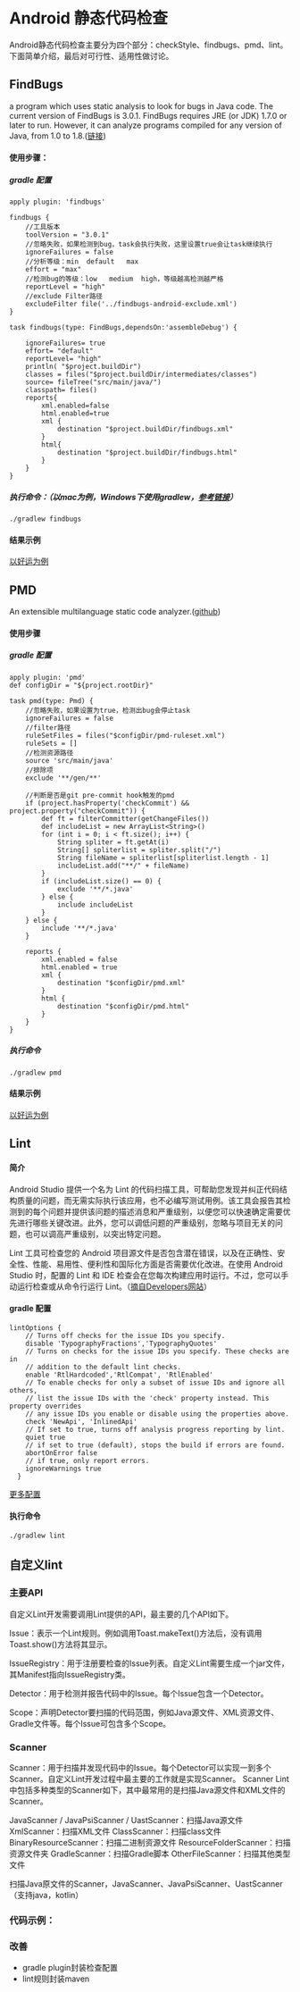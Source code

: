 # Android 静态代码检查
Android静态代码检查主要分为四个部分：checkStyle、findbugs、pmd、lint。下面简单介绍，最后对可行性、适用性做讨论。
## FindBugs
a program which uses static analysis to look for bugs in Java code. 
The current version of FindBugs is 3.0.1.
FindBugs requires JRE (or JDK) 1.7.0 or later to run.  However, it can analyze programs compiled for any version of Java, from 1.0 to 1.8.([链接](http://findbugs.sourceforge.net/))

#### 使用步骤：
##### gradle 配置

```
apply plugin: 'findbugs'

findbugs {
    //工具版本
    toolVersion = "3.0.1"
    //忽略失败，如果检测到bug，task会执行失败，这里设置true会让task继续执行
    ignoreFailures = false
    //分析等级：min  default   max
    effort = "max"
    //检测bug的等级：low   medium  high，等级越高检测越严格
    reportLevel = "high"
    //exclude Filter路径
    excludeFilter file('../findbugs-android-exclude.xml')
}

task findbugs(type: FindBugs,dependsOn:'assembleDebug') {

    ignoreFailures= true
    effort= "default"
    reportLevel= "high"
    println( "$project.buildDir")
    classes = files("$project.buildDir/intermediates/classes")
    source= fileTree("src/main/java/")
    classpath= files()
    reports{
        xml.enabled=false
        html.enabled=true
        xml {
            destination "$project.buildDir/findbugs.xml"
        }
        html{
            destination "$project.buildDir/findbugs.html"
        }
    }
}
```
##### 执行命令：（以mac为例，Windows下使用gradlew，[参考链接](https://developer.android.com/studio/build/building-cmdline?hl=zh-CN)）

```
./gradlew findbugs
```

#### 结果示例
[以好运为例](http://localhost:63342/6a95tteps56l59rrjbk9bamf539fk4eq4ne9j/FYApp/findbugs.html#SE_BAD_FIELD)

## PMD
An extensible multilanguage static code analyzer.([github](https://github.com/pmd/pmd))
#### 使用步骤
##### gradle 配置
```
apply plugin: 'pmd'
def configDir = "${project.rootDir}"

task pmd(type: Pmd) {
    //忽略失败，如果设置为true，检测出bug会停止task
    ignoreFailures = false
    //filter路径
    ruleSetFiles = files("$configDir/pmd-ruleset.xml")
    ruleSets = []
    //检测资源路径
    source 'src/main/java'
    //排除项
    exclude '**/gen/**'

    //判断是否是git pre-commit hook触发的pmd
    if (project.hasProperty('checkCommit') && project.property("checkCommit")) {
        def ft = filterCommitter(getChangeFiles())
        def includeList = new ArrayList<String>()
        for (int i = 0; i < ft.size(); i++) {
            String spliter = ft.getAt(i)
            String[] spliterlist = spliter.split("/")
            String fileName = spliterlist[spliterlist.length - 1]
            includeList.add("**/" + fileName)
        }
        if (includeList.size() == 0) {
            exclude '**/*.java'
        } else {
            include includeList
        }
    } else {
        include '**/*.java'
    }

    reports {
        xml.enabled = false
        html.enabled = true
        xml {
            destination "$configDir/pmd.xml"
        }
        html {
            destination "$configDir/pmd.html"
        }
    }
}
```
##### 执行命令
```
./gradlew pmd
```
#### 结果示例
[以好运为例](http://localhost:63342/6a95tteps56l59rrjbk9bamf539fk4eq4ne9j/FYApp/pmd.html)
## Lint
#### 简介
Android Studio 提供一个名为 Lint 的代码扫描工具，可帮助您发现并纠正代码结构质量的问题，而无需实际执行该应用，也不必编写测试用例。该工具会报告其检测到的每个问题并提供该问题的描述消息和严重级别，以便您可以快速确定需要优先进行哪些关键改进。此外，您可以调低问题的严重级别，忽略与项目无关的问题，也可以调高严重级别，以突出特定问题。

Lint 工具可检查您的 Android 项目源文件是否包含潜在错误，以及在正确性、安全性、性能、易用性、便利性和国际化方面是否需要优化改进。在使用 Android Studio 时，配置的 Lint 和 IDE 检查会在您每次构建应用时运行。不过，您可以手动运行检查或从命令行运行 Lint。（[摘自Developers网站](https://developer.android.com/studio/write/lint.html)）
#### gradle 配置
```
lintOptions {
    // Turns off checks for the issue IDs you specify.
    disable 'TypographyFractions','TypographyQuotes'
    // Turns on checks for the issue IDs you specify. These checks are in
    // addition to the default lint checks.
    enable 'RtlHardcoded','RtlCompat', 'RtlEnabled'
    // To enable checks for only a subset of issue IDs and ignore all others,
    // list the issue IDs with the 'check' property instead. This property overrides
    // any issue IDs you enable or disable using the properties above.
    check 'NewApi', 'InlinedApi'
    // If set to true, turns off analysis progress reporting by lint.
    quiet true
    // if set to true (default), stops the build if errors are found.
    abortOnError false
    // if true, only report errors.
    ignoreWarnings true
  }
```
[更多配置](http://google.github.io/android-gradle-dsl/current/com.android.build.gradle.internal.dsl.LintOptions.html)
#### 执行命令
```
./gradlew lint
```


## 自定义lint
### 主要API
自定义Lint开发需要调用Lint提供的API，最主要的几个API如下。

Issue：表示一个Lint规则。例如调用Toast.makeText()方法后，没有调用Toast.show()方法将其显示。

IssueRegistry：用于注册要检查的Issue列表。自定义Lint需要生成一个jar文件，其Manifest指向IssueRegistry类。

Detector：用于检测并报告代码中的Issue。每个Issue包含一个Detector。

Scope：声明Detector要扫描的代码范围，例如Java源文件、XML资源文件、Gradle文件等。每个Issue可包含多个Scope。

### Scanner
Scanner：用于扫描并发现代码中的Issue。每个Detector可以实现一到多个Scanner。自定义Lint开发过程中最主要的工作就是实现Scanner。
Scanner
Lint中包括多种类型的Scanner如下，其中最常用的是扫描Java源文件和XML文件的Scanner。

JavaScanner / JavaPsiScanner / UastScanner：扫描Java源文件
XmlScanner：扫描XML文件
ClassScanner：扫描class文件
BinaryResourceScanner：扫描二进制资源文件
ResourceFolderScanner：扫描资源文件夹
GradleScanner：扫描Gradle脚本
OtherFileScanner：扫描其他类型文件

扫描Java原文件的Scanner，JavaScanner、JavaPsiScanner、UastScanner（支持java，kotlin）

### 代码示例：

### 改善
* gradle plugin封装检查配置
* lint规则封装maven


